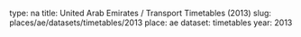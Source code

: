 type: na
title: United Arab Emirates / Transport Timetables (2013)
slug: places/ae/datasets/timetables/2013
place: ae
dataset: timetables
year: 2013
